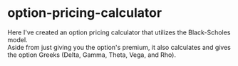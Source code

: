 # option-pricing-calculator
Here I've created an option pricing calculator that utilizes the Black-Scholes model.  
Aside from just giving you the option's premium, it also calculates and gives the option Greeks (Delta, Gamma, Theta, Vega, and Rho).
